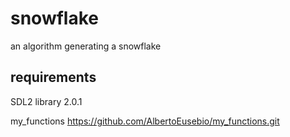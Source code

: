 # snowflake
an algorithm generating a snowflake

## requirements

SDL2 library 2.0.1

my_functions https://github.com/AlbertoEusebio/my_functions.git
